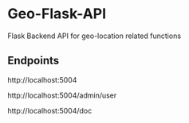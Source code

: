 # Geo-Flask-API

Flask Backend API for geo-location related functions

## Endpoints

http://localhost:5004

http://localhost:5004/admin/user

http://localhost:5004/doc
